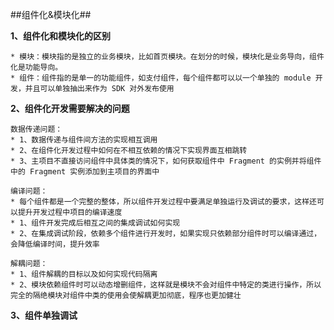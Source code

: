 ##组件化&模块化##

**1、组件化和模块化的区别**
	
	* 模块：模块指的是独立的业务模块，比如首页模块。在划分的时候，模块化是业务导向，组件化是功能导向。
	* 组件：组件指的是单一的功能组件，如支付组件，每个组件都可以以一个单独的 module 开发，并且可以单独抽出来作为 SDK 对外发布使用

**2、组件化开发需要解决的问题**
	
	数据传递问题：
	* 1、数据传递与组件间方法的实现相互调用
	* 2、在组件化开发过程中如何在不相互依赖的情况下实现界面互相跳转
	* 3、主项目不直接访问组件中具体类的情况下，如何获取组件中 Fragment 的实例并将组件中的 Fragment 实例添加到主项目的界面中

	编译问题：
	* 每个组件都是一个完整的整体，所以组件开发过程中要满足单独运行及调试的要求，这样还可以提升开发过程中项目的编译速度
	* 1、组件开发完成后相互之间的集成调试如何实现
	* 2、在集成调试阶段，依赖多个组件进行开发时，如果实现只依赖部分组件时可以编译通过，会降低编译时间，提升效率

	解耦问题：
	* 1、组件解耦的目标以及如何实现代码隔离
	* 2、模块依赖组件时可以动态增删组件，这样就是模块不会对组件中特定的类进行操作，所以完全的隔绝模块对组件中类的使用会使解耦更加彻底，程序也更加健壮

**3、组件单独调试**
	
	